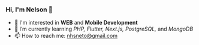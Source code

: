 ### Hi, I'm Nelson 👋
- 🔎 I'm interested in **WEB** and **Mobile Development**
- 🌱 I’m currently learning *PHP,* *Flutter,* *Next.js,* *PostgreSQL,* and *MongoDB*
- 📫 How to reach me: nhsneto@gmail.com
<!--
**nhsneto/nhsneto** is a ✨ _special_ ✨ repository because its `README.md` (this file) appears on your GitHub profile.

Here are some ideas to get you started:

- 🔭 I’m currently working on ...
- 🌱 I’m currently learning ...
- 👯 I’m looking to collaborate on ...
- 🤔 I’m looking for help with ...
- 💬 Ask me about ...
- 📫 How to reach me: ...
- 😄 Pronouns: ...
- ⚡ Fun fact: ...
-->
